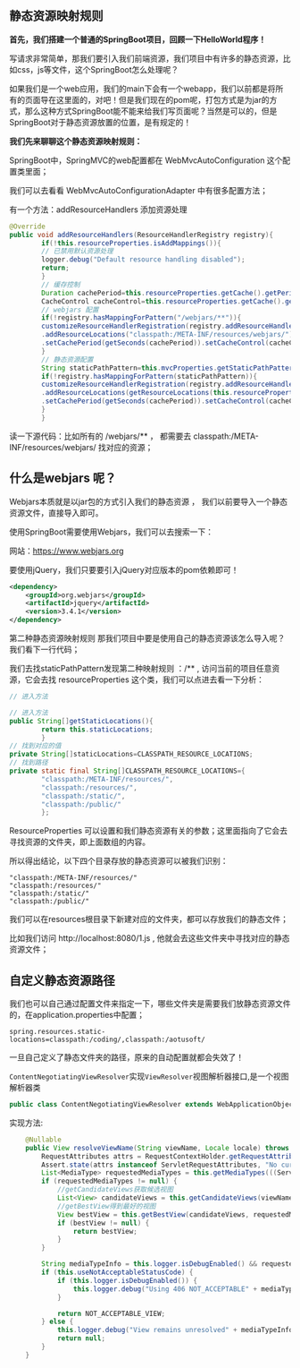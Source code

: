 ## 静态资源映射规则

**首先，我们搭建一个普通的SpringBoot项目，回顾一下HelloWorld程序！**

写请求非常简单，那我们要引入我们前端资源，我们项目中有许多的静态资源，比如css，js等文件，这个SpringBoot怎么处理呢？

如果我们是一个web应用，我们的main下会有一个webapp，我们以前都是将所有的页面导在这里面的，对吧！但是我们现在的pom呢，打包方式是为jar的方式，那么这种方式SpringBoot能不能来给我们写页面呢？当然是可以的，但是SpringBoot对于静态资源放置的位置，是有规定的！

**我们先来聊聊这个静态资源映射规则：**

SpringBoot中，SpringMVC的web配置都在 WebMvcAutoConfiguration 这个配置类里面；

我们可以去看看 WebMvcAutoConfigurationAdapter 中有很多配置方法；

有一个方法：addResourceHandlers 添加资源处理

```java
@Override
public void addResourceHandlers(ResourceHandlerRegistry registry){
        if(!this.resourceProperties.isAddMappings()){
        // 已禁用默认资源处理
        logger.debug("Default resource handling disabled");
        return;
        }
        // 缓存控制
        Duration cachePeriod=this.resourceProperties.getCache().getPeriod();
        CacheControl cacheControl=this.resourceProperties.getCache().getCachecontrol().toHttpCacheControl();
        // webjars 配置
        if(!registry.hasMappingForPattern("/webjars/**")){
        customizeResourceHandlerRegistration(registry.addResourceHandler("/webjars/**")
        .addResourceLocations("classpath:/META-INF/resources/webjars/")
        .setCachePeriod(getSeconds(cachePeriod)).setCacheControl(cacheControl));
        }
        // 静态资源配置
        String staticPathPattern=this.mvcProperties.getStaticPathPattern();
        if(!registry.hasMappingForPattern(staticPathPattern)){
        customizeResourceHandlerRegistration(registry.addResourceHandler(staticPathPattern)
        .addResourceLocations(getResourceLocations(this.resourceProperties.getStaticLocations()))
        .setCachePeriod(getSeconds(cachePeriod)).setCacheControl(cacheControl));
        }
        }
```

读一下源代码：比如所有的 /webjars/\*\* ， 都需要去 classpath:/META-INF/resources/webjars/ 找对应的资源；

## 什么是webjars 呢？

Webjars本质就是以jar包的方式引入我们的静态资源 ， 我们以前要导入一个静态资源文件，直接导入即可。

使用SpringBoot需要使用Webjars，我们可以去搜索一下：

网站：https://www.webjars.org

要使用jQuery，我们只要要引入jQuery对应版本的pom依赖即可！

```xml
<dependency>
    <groupId>org.webjars</groupId>
    <artifactId>jquery</artifactId>
    <version>3.4.1</version>
</dependency>
```

第二种静态资源映射规则
那我们项目中要是使用自己的静态资源该怎么导入呢？我们看下一行代码；

我们去找staticPathPattern发现第二种映射规则 ：/** , 访问当前的项目任意资源，它会去找 resourceProperties 这个类，我们可以点进去看一下分析：

```java
// 进入方法

// 进入方法
public String[]getStaticLocations(){
        return this.staticLocations;
        }
// 找到对应的值
private String[]staticLocations=CLASSPATH_RESOURCE_LOCATIONS;
// 找到路径
private static final String[]CLASSPATH_RESOURCE_LOCATIONS={
        "classpath:/META-INF/resources/",
        "classpath:/resources/",
        "classpath:/static/",
        "classpath:/public/"
        };
```

ResourceProperties 可以设置和我们静态资源有关的参数；这里面指向了它会去寻找资源的文件夹，即上面数组的内容。

所以得出结论，以下四个目录存放的静态资源可以被我们识别：

```
"classpath:/META-INF/resources/"
"classpath:/resources/"
"classpath:/static/"
"classpath:/public/"
```

我们可以在resources根目录下新建对应的文件夹，都可以存放我们的静态文件；

比如我们访问 http://localhost:8080/1.js , 他就会去这些文件夹中寻找对应的静态资源文件；

## 自定义静态资源路径

我们也可以自己通过配置文件来指定一下，哪些文件夹是需要我们放静态资源文件的，在application.properties中配置；

```
spring.resources.static-locations=classpath:/coding/,classpath:/aotusoft/
```

一旦自己定义了静态文件夹的路径，原来的自动配置就都会失效了！


`ContentNegotiatingViewResolver`实现`ViewResolver`视图解析器接口,是一个视图解析器类
```java
public class ContentNegotiatingViewResolver extends WebApplicationObjectSupport implements ViewResolver, Ordered, InitializingBean {}
```
实现方法:
```java
    @Nullable
    public View resolveViewName(String viewName, Locale locale) throws Exception {
        RequestAttributes attrs = RequestContextHolder.getRequestAttributes();
        Assert.state(attrs instanceof ServletRequestAttributes, "No current ServletRequestAttributes");
        List<MediaType> requestedMediaTypes = this.getMediaTypes(((ServletRequestAttributes)attrs).getRequest());
        if (requestedMediaTypes != null) {
            //getCandidateViews获取候选视图
            List<View> candidateViews = this.getCandidateViews(viewName, locale, requestedMediaTypes);
            //getBestView得到最好的视图
            View bestView = this.getBestView(candidateViews, requestedMediaTypes, attrs);
            if (bestView != null) {
                return bestView;
            }
        }

        String mediaTypeInfo = this.logger.isDebugEnabled() && requestedMediaTypes != null ? " given " + requestedMediaTypes.toString() : "";
        if (this.useNotAcceptableStatusCode) {
            if (this.logger.isDebugEnabled()) {
                this.logger.debug("Using 406 NOT_ACCEPTABLE" + mediaTypeInfo);
            }

            return NOT_ACCEPTABLE_VIEW;
        } else {
            this.logger.debug("View remains unresolved" + mediaTypeInfo);
            return null;
        }
    }
```